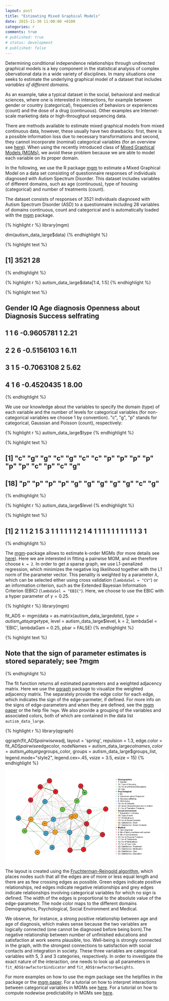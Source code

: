 ```yaml
---
layout: post
title: "Estimating Mixed Graphical Models"
date: 2015-11-30 11:00:00 +0100
categories: r
comments: true
# published: true
# status: development
# published: false
---
```


Determining conditional independence relationships through undirected graphical models is a key component in the statistical analysis of complex obervational data in a wide variety of disciplines. In many situations one seeks to estimate the underlying graphical model of a dataset that includes *variables of different domains*.

As an example, take a typical dataset in the social, behavioral and medical sciences, where one is interested in interactions, for example between gender or country (categorical), frequencies of behaviors or experiences (count) and the dose of a drug (continuous). Other examples are Internet-scale marketing data or high-throughput sequencing data. 

There are methods available to estimate mixed graphical models from mixed continuous data, however, these usually have two drawbacks: first, there is a possible information loss due to necessary transformations and second, they cannot incorporate (nominal) categorical variables (for an overview see [here](http://arxiv.org/abs/1510.05677)). When using the recently introduced class of [Mixed Graphical Models (MGMs)](http://www.jmlr.org/proceedings/papers/v33/yang14a.pdf), we avoid these problem because we are able to model each variable on its proper domain.

In the following, we use the R package [mgm](https://cran.r-project.org/web/packages/mgm/index.html) to estimate a Mixed Graphical Model on a data set consisting of questionnaire responses of individuals diagnosed with Autism Spectrum Disorder. This dataset includes  variables of different domains, such as age (continuous), type of housing (categorical) and number of treatments (count).

The dataset consists of responses of 3521 individuals diagnosed with Autism Spectrum Disorder (ASD) to a questionnaire including 28 variables of domains continuous, count and categorical and is automatically loaded with the [mgm](https://cran.r-project.org/web/packages/mgm/index.html) package.



{% highlight r %}
library(mgm)

dim(autism_data_large$data)
{% endhighlight %}



{% highlight text %}
## [1] 3521   28
{% endhighlight %}



{% highlight r %}
autism_data_large$data[1:4, 1:5]
{% endhighlight %}



{% highlight text %}
##   Gender IQ Age diagnosis Openness about Diagnosis Success selfrating
## 1      1  6    -0.9605781                        1               2.21
## 2      2  6    -0.5156103                        1               6.11
## 3      1  5    -0.7063108                        2               5.62
## 4      1  6    -0.4520435                        1               8.00
{% endhighlight %}


We use our knowledge about the variables to specify the domain (type) of each variable and the number of levels for categorical variables (for non-categorical variables we choose 1 by convention). "c", "g", "p" stands for categorical, Gaussian and Poisson (count), respectively:


{% highlight r %}
autism_data_large$type
{% endhighlight %}



{% highlight text %}
##  [1] "c" "g" "g" "c" "g" "c" "c" "p" "p" "p" "p" "p" "p" "c" "p" "c" "g"
## [18] "p" "p" "p" "p" "g" "g" "g" "g" "g" "c" "g"
{% endhighlight %}



{% highlight r %}
autism_data_large$level
{% endhighlight %}



{% highlight text %}
##  [1] 2 1 1 2 1 5 3 1 1 1 1 1 1 2 1 4 1 1 1 1 1 1 1 1 1 1 3 1
{% endhighlight %}


The [mgm](https://cran.r-project.org/web/packages/mgm/index.html)-package allows to estimate k-order MGMs (for more details see [here](https://arxiv.org/abs/1510.06871)). Here we are interested in fitting a pairwise MGM, and we therefore choose `k = 2`. In order to get a sparse graph, we use L1-penalized regression, which minimizes the negative log likelihood together with the L1 norm of the parameter vector. This penality is weighted by a parameter $\lambda$, which can be selected either using cross validation (`lambdaSel = "CV"`) or an information criterion, such as the Extended Bayesian Information Criterion (EBIC) (`lambdaSel = "EBIC"`). Here, we choose to use the EBIC with a hyper parameter of $\gamma = 0.25$.


{% highlight r %}
library(mgm)

fit_ADS <- mgm(data = as.matrix(autism_data_large$data), 
               type = autism_data_large$type,
               level = autism_data_large$level,
               k = 2, 
               lambdaSel = 'EBIC', 
               lambdaGam = 0.25, 
               pbar = FALSE)
{% endhighlight %}



{% highlight text %}
## Note that the sign of parameter estimates is stored separately; see ?mgm
{% endhighlight %}

The fit function returns all estimated parameters and a weighted adjacency matrix. Here we use the [qgraph](http://www.jstatsoft.org/article/view/v048i04/v48i04.pdf) package to visualize the weighted adjacency matrix. The separately provide the edge color for each edge, which indicates the sign of the edge-parmeter, if defined. For more info on the signs of edge-parameters and when they are defined, see the [mgm paper](https://arxiv.org/abs/1510.06871) or the help file `?mgm`. We also provide a grouping of the variables and associated colors, both of which are contained in the data list `autism_data_large`.



{% highlight r %}
library(qgraph)

qgraph(fit_ADS$pairwise$wadj, 
       layout = 'spring', repulsion = 1.3,
       edge.color = fit_ADS$pairwise$edgecolor, 
       nodeNames = autism_data_large$colnames,
       color = autism_data_large$groups_color, 
       groups = autism_data_large$groups_list,
       legend.mode="style2", legend.cex=.45, 
       vsize = 3.5, esize = 15)
{% endhighlight %}

![plot of chunk unnamed-chunk-4](/assets/img/2015-11-30-Estimation-of-mixed-graphical-models.Rmd/unnamed-chunk-4-1.png)



The layout is created using the [Fruchterman-Reingold algorithm](https://en.wikipedia.org/wiki/Force-directed_graph_drawing), which places nodes such that all the edges are of more or less equal length and there are as few crossing edges as possible. Green edges indicate positive relationships, red edges indicate negative relationships and grey edges indicate relationships involving categorical variables for which no sign is defined. The width of the edges is proportional to the absolute value of the edge-parameter. The node color maps to the different domains Demographics, Psychological, Social Environment and Medical.

We observe, for instance, a strong positive relationship between age and age of diagnosis, which makes sense because the two variables are logically connected (one cannot be diagnosed before being born).The negative relationship between number of unfinished educations and satisfaction at work seems plausible, too. Well-being is strongly connected in the graph, with the strongest connections to satisfaction with social contacts and integration in society. These three variables are categorical variables with 5, 3 and 3 categories, respectively. In order to investigate the exact nature of the interaction, one needs to look up all parameters in `fit_ADS$rawfactor$indicator` and `fit_ADS$rawfactor$weights`.

For more examples on how to use the mgm package see the helpfiles in the package or the [mgm paper](https://arxiv.org/abs/1510.06871). For a tutorial on how to interpret interactions between categorical variables in MGMs see [here](https://jmbh.github.io/Interactions-between-categorical-Variables-in-mixed-graphical-models/). For a tutorial on how to compute nodewise predictability in MGMs see [here](https://jmbh.github.io/Predictability-in-network-models/).
